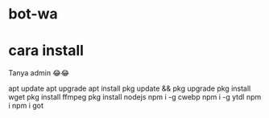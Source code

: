 # bot-wa
# cara install
Tanya admin 
😂😂




apt update
apt upgrade
apt install
pkg update && pkg upgrade
pkg install wget
pkg install ffmpeg
pkg install nodejs
npm i -g cwebp
npm i -g ytdl 
npm i
npm i got







